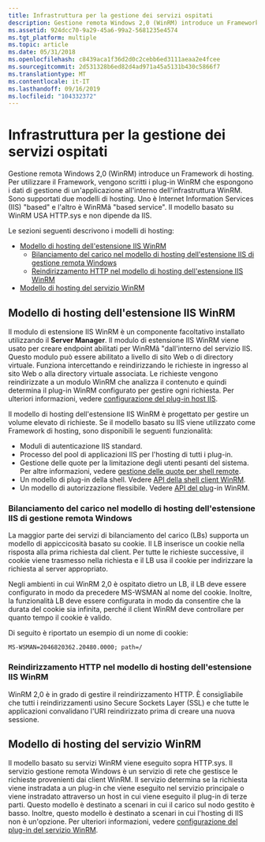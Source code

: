 ```yaml
---
title: Infrastruttura per la gestione dei servizi ospitati
description: Gestione remota Windows 2,0 (WinRM) introduce un Framework di hosting. Per utilizzare il Framework, vengono scritti i plug-in WinRM che espongono i dati di gestione di un'applicazione all'interno dell'infrastruttura WinRM.
ms.assetid: 924dcc70-9a29-45a6-99a2-5681235e4574
ms.tgt_platform: multiple
ms.topic: article
ms.date: 05/31/2018
ms.openlocfilehash: c8439aca1f36d2d0c2cebb6ed3111aeaa2e4fcee
ms.sourcegitcommit: 2d531328b6ed82d4ad971a45a5131b430c5866f7
ms.translationtype: MT
ms.contentlocale: it-IT
ms.lasthandoff: 09/16/2019
ms.locfileid: "104332372"
---
```

# <a name="infrastructure-for-managing-hosted-services"></a>Infrastruttura per la gestione dei servizi ospitati

Gestione remota Windows 2,0 (WinRM) introduce un Framework di hosting. Per utilizzare il Framework, vengono scritti i plug-in WinRM che espongono i dati di gestione di un'applicazione all'interno dell'infrastruttura WinRM. Sono supportati due modelli di hosting. Uno è Internet Information Services (IIS) "based" e l'altro è WinRMâ "based service". Il modello basato su WinRM USA HTTP.sys e non dipende da IIS.

Le sezioni seguenti descrivono i modelli di hosting:

-   [Modello di hosting dell'estensione IIS WinRM](#winrm-iis-extension-hosting-model)
    -   [Bilanciamento del carico nel modello di hosting dell'estensione IIS di gestione remota Windows](#load-balancing-in-the-winrm-iis-extension-hosting-model)
    -   [Reindirizzamento HTTP nel modello di hosting dell'estensione IIS WinRM](#http-redirection-in-the-winrm-iis-extension-hosting-model)
-   [Modello di hosting del servizio WinRM](#winrm-service-hosting-model)

## <a name="winrm-iis-extension-hosting-model"></a>Modello di hosting dell'estensione IIS WinRM

Il modulo di estensione IIS WinRM è un componente facoltativo installato utilizzando il **Server Manager**. Il modulo di estensione IIS WinRM viene usato per creare endpoint abilitati per WinRMâ "dall'interno del servizio IIS. Questo modulo può essere abilitato a livello di sito Web o di directory virtuale. Funziona intercettando e reindirizzando le richieste in ingresso al sito Web o alla directory virtuale associata. Le richieste vengono reindirizzate a un modulo WinRM che analizza il contenuto e quindi determina il plug-in WinRM configurato per gestire ogni richiesta. Per ulteriori informazioni, vedere [configurazione del plug-in host IIS](iis-host-plug-in-configuration.md).

Il modello di hosting dell'estensione IIS WinRM è progettato per gestire un volume elevato di richieste. Se il modello basato su IIS viene utilizzato come Framework di hosting, sono disponibili le seguenti funzionalità:

-   Moduli di autenticazione IIS standard.
-   Processo del pool di applicazioni IIS per l'hosting di tutti i plug-in.
-   Gestione delle quote per la limitazione degli utenti pesanti del sistema. Per altre informazioni, vedere [gestione delle quote per shell remote](quotas.md).
-   Un modello di plug-in della shell. Vedere [API della shell client WinRM](client-shell-api.md).
-   Un modello di autorizzazione flessibile. Vedere [API del plug](winrm-plugin-api.md)-in WinRM.

### <a name="load-balancing-in-the-winrm-iis-extension-hosting-model"></a>Bilanciamento del carico nel modello di hosting dell'estensione IIS di gestione remota Windows

La maggior parte dei servizi di bilanciamento del carico (LBs) supporta un modello di appiccicosità basato su cookie. Il LB inserisce un cookie nella risposta alla prima richiesta dal client. Per tutte le richieste successive, il cookie viene trasmesso nella richiesta e il LB usa il cookie per indirizzare la richiesta al server appropriato.

Negli ambienti in cui WinRM 2,0 è ospitato dietro un LB, il LB deve essere configurato in modo da precedere MS-WSMAN al nome del cookie. Inoltre, la funzionalità LB deve essere configurata in modo da consentire che la durata del cookie sia infinita, perché il client WinRM deve controllare per quanto tempo il cookie è valido.

Di seguito è riportato un esempio di un nome di cookie:

``` syntax
MS-WSMAN=2046820362.20480.0000; path=/
```

### <a name="http-redirection-in-the-winrm-iis-extension-hosting-model"></a>Reindirizzamento HTTP nel modello di hosting dell'estensione IIS WinRM

WinRM 2,0 è in grado di gestire il reindirizzamento HTTP. È consigliabile che tutti i reindirizzamenti usino Secure Sockets Layer (SSL) e che tutte le applicazioni convalidano l'URI reindirizzato prima di creare una nuova sessione.

## <a name="winrm-service-hosting-model"></a>Modello di hosting del servizio WinRM

Il modello basato su servizi WinRM viene eseguito sopra HTTP.sys. Il servizio gestione remota Windows è un servizio di rete che gestisce le richieste provenienti dai client WinRM. Il servizio determina se la richiesta viene instradata a un plug-in che viene eseguito nel servizio principale o viene instradato attraverso un host in cui viene eseguito il plug-in di terze parti. Questo modello è destinato a scenari in cui il carico sul nodo gestito è basso. Inoltre, questo modello è destinato a scenari in cui l'hosting di IIS non è un'opzione. Per ulteriori informazioni, vedere [configurazione del plug-in del servizio WinRM](wsman-service-plug-in-configuration.md).

 

 





